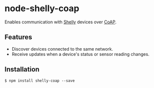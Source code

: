 # node-shelly-coap
Enables communication with [Shelly](https://shelly.cloud) devices over
[CoAP](http://coap.technology).

## Features
* Discover devices connected to the same network.
* Receive updates when a device's status or sensor reading changes.

## Installation
```
$ npm install shelly-coap --save
```
